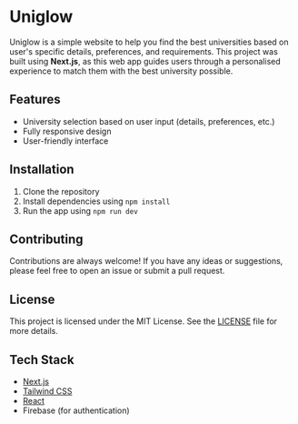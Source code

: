 # Uniglow

Uniglow is a simple website to help you find the best universities based on user's specific details, preferences, and requirements. This project was built using **Next.js**, as this web app guides users through a personalised experience to match them with the best university possible.

## Features

- University selection based on user input (details, preferences, etc.)
- Fully responsive design
- User-friendly interface

## Installation

1. Clone the repository
2. Install dependencies using `npm install`
3. Run the app using `npm run dev`

## Contributing

Contributions are always welcome! If you have any ideas or suggestions, please feel free to open an issue or submit a pull request.

## License

This project is licensed under the MIT License. See the [LICENSE](LICENSE) file for more details.

## Tech Stack

- [Next.js](https://nextjs.org/)
- [Tailwind CSS](https://tailwindcss.com/)
- [React](https://reactjs.org/)
- Firebase (for authentication)
